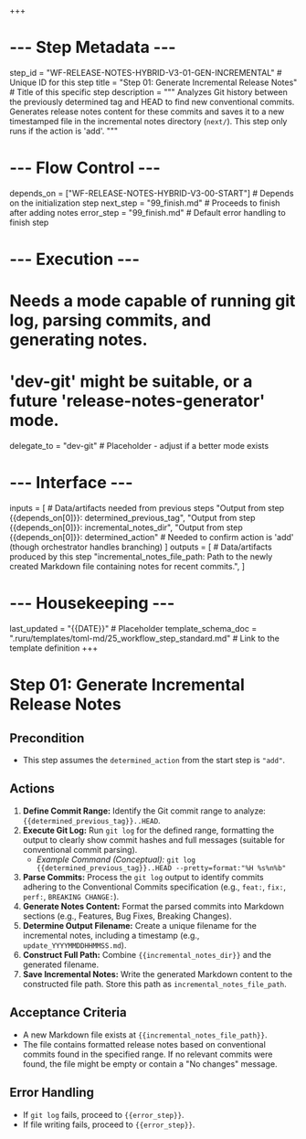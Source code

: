 +++
# --- Step Metadata ---
step_id = "WF-RELEASE-NOTES-HYBRID-V3-01-GEN-INCREMENTAL" # Unique ID for this step
title = "Step 01: Generate Incremental Release Notes" # Title of this specific step
description = """
Analyzes Git history between the previously determined tag and HEAD to find new conventional commits.
Generates release notes content for these commits and saves it to a new timestamped file
in the incremental notes directory (`next/`). This step only runs if the action is 'add'.
"""

# --- Flow Control ---
depends_on = ["WF-RELEASE-NOTES-HYBRID-V3-00-START"] # Depends on the initialization step
next_step = "99_finish.md" # Proceeds to finish after adding notes
error_step = "99_finish.md" # Default error handling to finish step

# --- Execution ---
# Needs a mode capable of running git log, parsing commits, and generating notes.
# 'dev-git' might be suitable, or a future 'release-notes-generator' mode.
delegate_to = "dev-git" # Placeholder - adjust if a better mode exists

# --- Interface ---
inputs = [ # Data/artifacts needed from previous steps
    "Output from step {{depends_on[0]}}: determined_previous_tag",
    "Output from step {{depends_on[0]}}: incremental_notes_dir",
    "Output from step {{depends_on[0]}}: determined_action" # Needed to confirm action is 'add' (though orchestrator handles branching)
]
outputs = [ # Data/artifacts produced by this step
    "incremental_notes_file_path: Path to the newly created Markdown file containing notes for recent commits.",
]

# --- Housekeeping ---
last_updated = "{{DATE}}" # Placeholder
template_schema_doc = ".ruru/templates/toml-md/25_workflow_step_standard.md" # Link to the template definition
+++

# Step 01: Generate Incremental Release Notes

## Precondition
*   This step assumes the `determined_action` from the start step is `"add"`.

## Actions

1.  **Define Commit Range:** Identify the Git commit range to analyze: `{{determined_previous_tag}}..HEAD`.
2.  **Execute Git Log:** Run `git log` for the defined range, formatting the output to clearly show commit hashes and full messages (suitable for conventional commit parsing).
    *   *Example Command (Conceptual):* `git log {{determined_previous_tag}}..HEAD --pretty=format:"%H %s%n%b"`
3.  **Parse Commits:** Process the `git log` output to identify commits adhering to the Conventional Commits specification (e.g., `feat:`, `fix:`, `perf:`, `BREAKING CHANGE:`).
4.  **Generate Notes Content:** Format the parsed commits into Markdown sections (e.g., Features, Bug Fixes, Breaking Changes).
5.  **Determine Output Filename:** Create a unique filename for the incremental notes, including a timestamp (e.g., `update_YYYYMMDDHHMMSS.md`).
6.  **Construct Full Path:** Combine `{{incremental_notes_dir}}` and the generated filename.
7.  **Save Incremental Notes:** Write the generated Markdown content to the constructed file path. Store this path as `incremental_notes_file_path`.

## Acceptance Criteria

*   A new Markdown file exists at `{{incremental_notes_file_path}}`.
*   The file contains formatted release notes based on conventional commits found in the specified range. If no relevant commits were found, the file might be empty or contain a "No changes" message.

## Error Handling

*   If `git log` fails, proceed to `{{error_step}}`.
*   If file writing fails, proceed to `{{error_step}}`.
